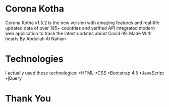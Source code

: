 # Corona Kotha
Corona Kotha v1.5.2 is the new version with amazing features and real-life updated data of over 195+ countries and verified API integrated modern web application to track the latest updates about Covid-19. Made With hearts By Abdullah Al Nahian

# Technologies
I actually used these technologies:
 •HTML
 •CSS
 •Bootstrap 4.5
 •JavaScript
 •jQuery

# Thank You
